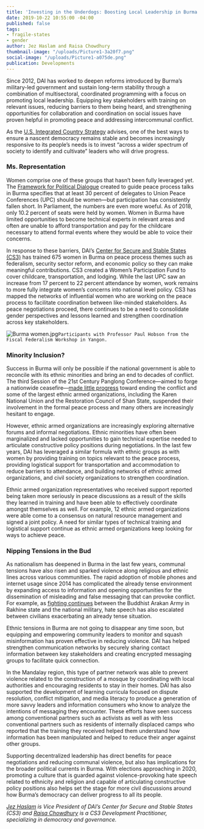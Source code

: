 ```yaml
---
title: 'Investing in the Underdogs: Boosting Local Leadership in Burma'
date: 2019-10-22 10:55:00 -04:00
published: false
tags:
- fragile-states
- gender
author: Jez Haslam and Raisa Chowdhury
thumbnail-image: "/uploads/Picture1-3a20f7.png"
social-image: "/uploads/Picture1-a075de.png"
publication: Developments
---
```


Since 2012, DAI has worked to deepen reforms introduced by Burma’s military-led government and sustain long-term stability through a combination of multisectoral, coordinated programming with a focus on promoting local leadership. Equipping key stakeholders with training on relevant issues, reducing barriers to them being heard, and strengthening opportunities for collaboration and coordination on social issues have proven helpful in promoting peace and addressing intercommunal conflict. 





As the [U.S. Integrated Country Strategy](https://www.state.gov/state-gov-website-modernization/) advises, one of the best ways to ensure a nascent democracy remains stable and becomes increasingly responsive to its people’s needs is to invest “across a wider spectrum of society to identify and cultivate” leaders who will drive progress.

### Ms. Representation

Women comprise one of these groups that hasn’t been fully leveraged yet. The [Framework for Political Dialogue](http://www.eprpinformation.org/files/recent-events/the-framework-for-political-dialogue-unofficial-translation--22dec2015--eng.pdf) created to guide peace process talks in Burma specifies that at least 30 percent of delegates to Union Peace Conferences (UPC) should be women—but participation has consistently fallen short. In Parliament, the numbers are even more woeful. As of 2018, only 10.2 percent of seats were held by women. Women in Burma have limited opportunities to become technical experts in relevant areas and often are unable to afford transportation and pay for the childcare necessary to attend formal events where they would be able to voice their concerns. 

In response to these barriers, DAI’s [Center for Secure and Stable States (CS3)](https://www.dai.com/our-work/solutions/fragile-states) has trained 675 women in Burma on peace process themes such as federalism, security sector reform, and economic policy so they can make meaningful contributions. CS3 created a Women’s Participation Fund to cover childcare, transportation, and lodging. While the last UPC saw an increase from 17 percent to 22 percent attendance by women, work remains to more fully integrate women’s concerns into national level policy. CS3 has mapped the networks of influential women who are working on the peace process to facilitate coordination between like-minded stakeholders. As peace negotiations proceed, there continues to be a need to consolidate gender perspectives and lessons learned and strengthen coordination across key stakeholders.

![Burma women.jpg](/uploads/Burma%20women.jpg)`Participants with Professor Paul Hobson from the Fiscal Federalism Workshop in Yangon.`

### Minority Inclusion?

Success in Burma will only be possible if the national government is able to reconcile with its ethnic minorities and bring an end to decades of conflict. The third Session of the 21st Century Panglong Conference—aimed to forge a nationwide ceasefire—[made little progress](https://fas.org/sgp/crs/row/IF11068.pdf) toward ending the conflict and some of the largest ethnic armed organizations, including the Karen National Union and the Restoration Council of Shan State, suspended their involvement in the formal peace process and many others are increasingly hesitant to engage. 

However, ethnic armed organizations are increasingly exploring alternative forums and informal negotiations. Ethnic minorities have often been marginalized and lacked opportunities to gain technical expertise needed to articulate constructive policy positions during negotiations. In the last few years, DAI has leveraged a similar formula with ethnic groups as with women by providing training on topics relevant to the peace process, providing logistical support for transportation and accommodation to reduce barriers to attendance, and building networks of ethnic armed organizations, and civil society organizations to strengthen coordination. 

Ethnic armed organization representatives who received support reported being taken more seriously in peace discussions as a result of the skills they learned in training and have been able to effectively coordinate amongst themselves as well. For example, 12 ethnic armed organizations were able come to a consensus on natural resource management and signed a joint policy. A need for similar types of technical training and logistical support continue as ethnic armed organizations keep looking for ways to achieve peace.  

### Nipping Tensions in the Bud

As nationalism has deepened in Burma in the last few years, communal tensions have also risen and sparked violence along religious and ethnic lines across various communities. The rapid adoption of mobile phones and internet usage since 2014 has complicated the already tense environment by expanding access to information and opening opportunities for the dissemination of misleading and false messaging that can provoke conflict. For example, as [fighting continues](https://www.nytimes.com/2019/03/02/world/asia/myanmars-rakhine-buddhsts-rohingya.html) between the Buddhist Arakan Army in Rakhine state and the national military, hate speech has also escalated between civilians exacerbating an already tense situation.

Ethnic tensions in Burma are not going to disappear any time soon, but equipping and empowering community leaders to monitor and squash misinformation has proven effective in reducing violence. DAI has helped strengthen communication networks by securely sharing contact information between key stakeholders and creating encrypted messaging groups to facilitate quick connection. 

In the Mandalay region, this type of partner network was able to prevent violence related to the construction of a mosque by coordinating with local authorities and encouraging residents to stay in their homes. DAI has also supported the development of learning curricula focused on dispute resolution, conflict mitigation, and media literacy to produce a generation of more savvy leaders and information consumers who know to analyze the intentions of messaging they encounter. These efforts have seen success among conventional partners such as activists as well as with less conventional partners such as residents of internally displaced camps who reported that the training they received helped them understand how information has been manipulated and helped to reduce their anger against other groups. 

Supporting decentralized leadership has direct benefits for peace negotiations and reducing communal violence, but also has implications for the broader political currents in Burma. With elections approaching in 2020, promoting a culture that is guarded against violence-provoking hate speech related to ethnicity and religion and capable of articulating constructive policy positions also helps set the stage for more civil discussions around how Burma’s democracy can deliver progress to all its people. 

*[Jez Haslam](https://www.dai.com/who-we-are/our-team/jeremy-haslam) is Vice President of DAI’s Center for Secure and Stable States (CS3) and [Raisa Chowdhury](https://www.linkedin.com/in/raisachowdhury/) is a CS3 Development Practitioner, specializing in democracy and governance.*